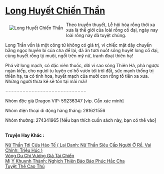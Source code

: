 <a href="https://truyenwiki.net/long-huyet-chien-than.35522/" title="Long Huyết Chiến Thần"><h1>Long Huyết Chiến Thần</h1></a><div style="display:table"><img align="right" style="float: left; padding: 10px;" src="https://truyenwiki.net/a/img/str/src/35522.jpg" alt="Long Huyết Chiến Thần">Theo truyền thuyết, Lễ hội hóa rồng thời xa xưa là thế giới của loài rồng cổ đại, ngày nay loài rồng này đã tuyệt chủng.<p></p> Long Trần vốn là một công tử không có giá trị, vì chiếc mặt dây chuyền bằng ngọc huyền bí của cha để lại, đã ăn tươi nuốt sống huyết long cổ đại, cùng huyết rồng tỷ muội, ngồi trên mỹ nữ, tranh đoạt thiên hạ!<p></p> Phá vỡ long mạch, cô đặc viên thuốc, dời vì sao sông Thiên Hà, phà ngược ngàn kiếp, cho ngươi tu luyện cơ hồ vươn tới trời đất, sức mạnh thống trị thiên hạ, ta có tinh hoa, huyết mạch của mười con rồng tổ tiên xa xưa. Những người thừa kế sẽ tồn tại mãi mãi!<p></p> ============================<p></p> Nhóm độc giả Dragon VIP: 59236347 [vip. Cần xác minh]<p></p> Nhóm điện thoại di động hàng tháng: 281621556<p></p> Nhóm thường: 274341965 [Nếu bạn thích cuốn sách này, bạn có thể vào]</div><p><br><b>Truyện Hay Khác :</b></p><a href="https://truyenwiki.net/nu-than-toi-cua-hao-te-lai-danh-nu-than-sieu-cap-nguoi-o-re-vai-chinh-trieu-huc.35248/" alt="Nữ Thần Tới Cửa Hào Tế ( Lại Danh: Nữ Thần Siêu Cấp Người Ở Rể, Vai Chính: Triệu Húc )">Nữ Thần Tới Cửa Hào Tế ( Lại Danh: Nữ Thần Siêu Cấp Người Ở Rể, Vai Chính: Triệu Húc )</a><br/><a href="https://github.com/nownovels/topcv/tree/master/truyenhay/35437" alt="Võng Du Chi Vương Giả Tái Chiến">Võng Du Chi Vương Giả Tái Chiến</a><br/><a href="https://github.com/nownovels/topcv/tree/master/truyenhay/38682" alt="Mị Y Khuynh Thành: Nghịch Thiên Bảo Bảo Phúc Hắc Cha">Mị Y Khuynh Thành: Nghịch Thiên Bảo Bảo Phúc Hắc Cha</a><br/><a href="https://github.com/nownovels/topcv/tree/master/truyenhay/35981" alt="Tuyệt Thế Cao Thủ">Tuyệt Thế Cao Thủ</a><br/>